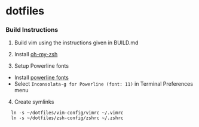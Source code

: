dotfiles
=========

### Build Instructions

1. Build vim using the instructions given in BUILD.md

2. Install [oh-my-zsh](https://github.com/robbyrussell/oh-my-zsh)

3. Setup Powerline fonts
- Install [powerline fonts](https://github.com/powerline/fonts)
- Select `Inconsolata-g for Powerline (font: 11)` in Terminal Preferences menu

4. Create symlinks
```
  ln -s ~/dotfiles/vim-config/vimrc ~/.vimrc
  ln -s ~/dotfiles/zsh-config/zshrc ~/.zshrc
```
